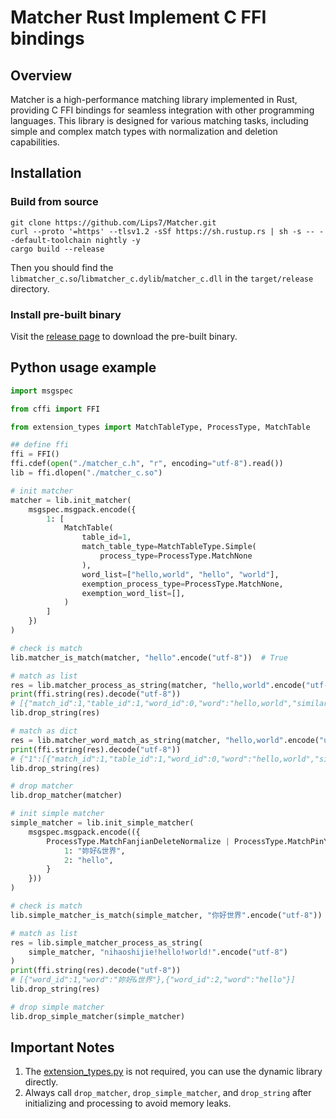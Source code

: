 # Matcher Rust Implement C FFI bindings

## Overview

Matcher is a high-performance matching library implemented in Rust, providing C FFI bindings for seamless integration with other programming languages. This library is designed for various matching tasks, including simple and complex match types with normalization and deletion capabilities.

## Installation

### Build from source

```shell
git clone https://github.com/Lips7/Matcher.git
curl --proto '=https' --tlsv1.2 -sSf https://sh.rustup.rs | sh -s -- --default-toolchain nightly -y
cargo build --release
```

Then you should find the `libmatcher_c.so`/`libmatcher_c.dylib`/`matcher_c.dll` in the `target/release` directory.

### Install pre-built binary

Visit the [release page](https://github.com/Lips7/Matcher/releases) to download the pre-built binary.

## Python usage example

```Python
import msgspec

from cffi import FFI

from extension_types import MatchTableType, ProcessType, MatchTable

## define ffi
ffi = FFI()
ffi.cdef(open("./matcher_c.h", "r", encoding="utf-8").read())
lib = ffi.dlopen("./matcher_c.so")

# init matcher
matcher = lib.init_matcher(
    msgspec.msgpack.encode({
        1: [
            MatchTable(
                table_id=1,
                match_table_type=MatchTableType.Simple(
                    process_type=ProcessType.MatchNone
                ),
                word_list=["hello,world", "hello", "world"],
                exemption_process_type=ProcessType.MatchNone,
                exemption_word_list=[],
            )
        ]
    })
)

# check is match
lib.matcher_is_match(matcher, "hello".encode("utf-8"))  # True

# match as list
res = lib.matcher_process_as_string(matcher, "hello,world".encode("utf-8"))
print(ffi.string(res).decode("utf-8"))
# [{"match_id":1,"table_id":1,"word_id":0,"word":"hello,world","similarity":1.0},{"match_id":1,"table_id":1,"word_id":1,"word":"hello","similarity":1.0},{"match_id":1,"table_id":1,"word_id":2,"word":"world","similarity":1.0}]
lib.drop_string(res)

# match as dict
res = lib.matcher_word_match_as_string(matcher, "hello,world".encode("utf-8"))
print(ffi.string(res).decode("utf-8"))
# {"1":[{"match_id":1,"table_id":1,"word_id":0,"word":"hello,world","similarity":1.0},{"match_id":1,"table_id":1,"word_id":1,"word":"hello","similarity":1.0},{"match_id":1,"table_id":1,"word_id":2,"word":"world","similarity":1.0}]}
lib.drop_string(res)

# drop matcher
lib.drop_matcher(matcher)

# init simple matcher
simple_matcher = lib.init_simple_matcher(
    msgspec.msgpack.encode(({
        ProcessType.MatchFanjianDeleteNormalize | ProcessType.MatchPinYinChar: {
            1: "妳好&世界",
            2: "hello",
        }
    }))
)

# check is match
lib.simple_matcher_is_match(simple_matcher, "你好世界".encode("utf-8"))  # True

# match as list
res = lib.simple_matcher_process_as_string(
    simple_matcher, "nihaoshijie!hello!world!".encode("utf-8")
)
print(ffi.string(res).decode("utf-8"))
# [{"word_id":1,"word":"妳好&世界"},{"word_id":2,"word":"hello"}]
lib.drop_string(res)

# drop simple matcher
lib.drop_simple_matcher(simple_matcher)
```

## Important Notes

1. The [extension_types.py](./extension_types.py) is not required, you can use the dynamic library directly.
2. Always call `drop_matcher`, `drop_simple_matcher`, and `drop_string` after initializing and processing to avoid memory leaks.